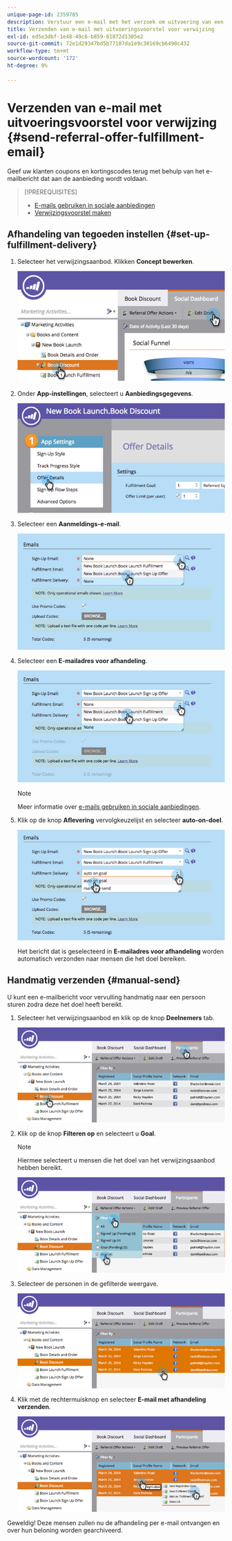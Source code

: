 ```yaml
---
unique-page-id: 2359785
description: Verstuur een e-mail met het verzoek om uitvoering van een verwijzingsvoorstel - Marketo Docs - Productdocumentatie
title: Verzenden van e-mail met uitvoeringsvoorstel voor verwijzing
exl-id: ed5e3dbf-1e48-49c6-b859-01872d1305e2
source-git-commit: 72e1d29347bd5b77107da1e9c30169cb6490c432
workflow-type: tm+mt
source-wordcount: '172'
ht-degree: 0%

---
```


# Verzenden van e-mail met uitvoeringsvoorstel voor verwijzing {#send-referral-offer-fulfillment-email}

Geef uw klanten coupons en kortingscodes terug met behulp van het e-mailbericht dat aan de aanbieding wordt voldaan.

>[!PREREQUISITES]
>
>* [E-mails gebruiken in sociale aanbiedingen](/help/marketo/product-docs/demand-generation/social/social-functions/use-emails-in-social-promotions.md)
>* [Verwijzingsvoorstel maken](/help/marketo/product-docs/demand-generation/social/referral-offers/create-a-referral-offer.md)


## Afhandeling van tegoeden instellen {#set-up-fulfillment-delivery}

1. Selecteer het verwijzingsaanbod. Klikken **Concept bewerken**.

   ![](assets/image2015-4-20-16-3a3-3a14.png)

1. Onder **App-instellingen**, selecteert u **Aanbiedingsgegevens**.

   ![](assets/image2015-4-23-12-3a53-3a16.png)

1. Selecteer een **Aanmeldings-e-mail**.

   ![](assets/image2015-4-23-12-3a58-3a52.png)

1. Selecteer een **E-mailadres voor afhandeling**.

   ![](assets/image2015-4-23-13-3a4-3a40.png)

   >[!NOTE]
   >
   >Meer informatie over [e-mails gebruiken in sociale aanbiedingen](/help/marketo/product-docs/demand-generation/social/social-functions/use-emails-in-social-promotions.md).

1. Klik op de knop **Aflevering** vervolgkeuzelijst en selecteer **auto-on-doel**.

   ![](assets/image2015-4-23-13-3a13-3a33.png)

   Het bericht dat is geselecteerd in **E-mailadres voor afhandeling** worden automatisch verzonden naar mensen die het doel bereiken.

## Handmatig verzenden {#manual-send}

U kunt een e-mailbericht voor vervulling handmatig naar een persoon sturen zodra deze het doel heeft bereikt.

1. Selecteer het verwijzingsaanbod en klik op de knop **Deelnemers** tab.

   ![](assets/image2015-4-20-15-3a37-3a14.png)

1. Klik op de knop **Filteren op** en selecteert u **Goal**.

   >[!NOTE]
   >
   >Hiermee selecteert u mensen die het doel van het verwijzingsaanbod hebben bereikt.

   ![](assets/image2015-4-20-15-3a59-3a11.png)

1. Selecteer de personen in de gefilterde weergave.

   ![](assets/2015-04-23-13-08-53.png)

1. Klik met de rechtermuisknop en selecteer **E-mail met afhandeling verzenden**.

   ![](assets/2015-04-20-15-54-13.png)

Geweldig! Deze mensen zullen nu de afhandeling per e-mail ontvangen en over hun beloning worden gearchiveerd.
